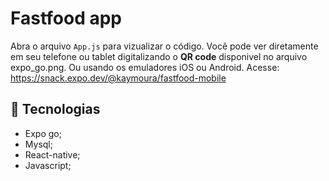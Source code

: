 # Fastfood app

Abra o arquivo `App.js` para vizualizar o código. Você pode ver diretamente em seu telefone ou tablet digitalizando o **QR code** disponivel no arquivo expo_go.png. Ou usando os emuladores iOS ou Android. Acesse: https://snack.expo.dev/@kaymoura/fastfood-mobile


  ## 🚀 Tecnologias
 
 - Expo go;
 - Mysql;
 - React-native;
 - Javascript;

 <br></br>
